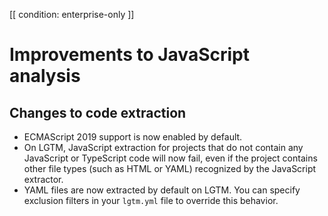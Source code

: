 [[ condition: enterprise-only ]]

# Improvements to JavaScript analysis

## Changes to code extraction

* ECMAScript 2019 support is now enabled by default.
* On LGTM, JavaScript extraction for projects that do not contain any JavaScript or TypeScript code will now fail, even if the project contains other file types (such as HTML or YAML) recognized by the JavaScript extractor.
* YAML files are now extracted by default on LGTM. You can specify exclusion filters in your `lgtm.yml` file to override this behavior.
